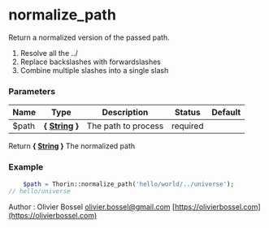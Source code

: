 # normalize_path

Return a normalized version of the passed path.
1. Resolve all the ../
2. Replace backslashes with forwardslashes
3. Combine multiple slashes into a single slash


### Parameters
Name  |  Type  |  Description  |  Status  |  Default
------------  |  ------------  |  ------------  |  ------------  |  ------------
$path  |  **{ [String](http://php.net/manual/en/language.types.string.php) }**  |  The path to process  |  required  |

Return **{ [String](http://php.net/manual/en/language.types.string.php) }** The normalized path

### Example
```php
	$path = Thorin::normalize_path('hello/world/../universe');
// hello/universe
```
Author : Olivier Bossel [olivier.bossel@gmail.com](mailto:olivier.bossel@gmail.com) [https://olivierbossel.com](https://olivierbossel.com)